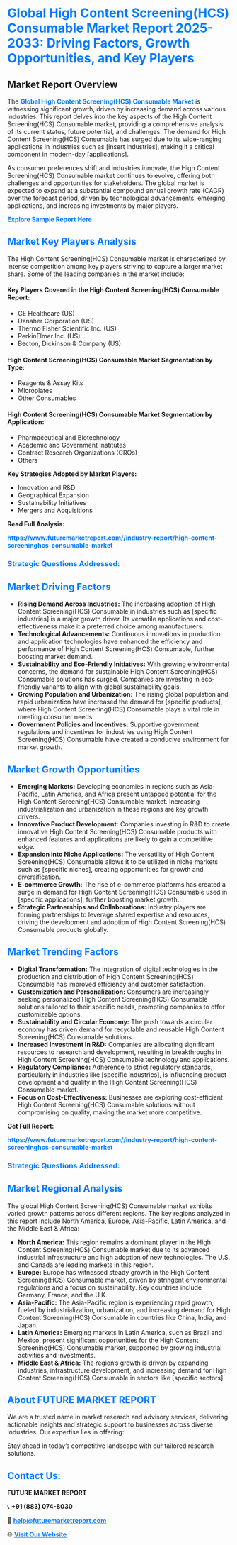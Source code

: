 <h1 style="color: #007BFF;">Global High Content Screening(HCS) Consumable Market Report 2025-2033: Driving Factors, Growth Opportunities, and Key Players</h1>

<section id="overview">
<h2>Market Report Overview</h2>
<p>The <a href="https://www.futuremarketreport.com//industry-report/high-content-screeninghcs-consumable-market" style="color: #007BFF; text-decoration: none;"><strong>Global High Content Screening(HCS) Consumable Market</strong></a> is witnessing significant growth, driven by increasing demand across various industries. This report delves into the key aspects of the High Content Screening(HCS) Consumable market, providing a comprehensive analysis of its current status, future potential, and challenges. The demand for High Content Screening(HCS) Consumable has surged due to its wide-ranging applications in industries such as [insert industries], making it a critical component in modern-day [applications].</p>
<p>As consumer preferences shift and industries innovate, the High Content Screening(HCS) Consumable market continues to evolve, offering both challenges and opportunities for stakeholders. The global market is expected to expand at a substantial compound annual growth rate (CAGR) over the forecast period, driven by technological advancements, emerging applications, and increasing investments by major players.</p>
</section>

<section id="overview">
<p><a href="https://www.futuremarketreport.com//request-sample/reportId=54734" style="color: #007BFF; text-decoration: none;"><strong>Explore Sample Report Here</strong></a></p>
</section>

<section id="key-players">
<h2 style="color: #007BFF;">Market Key Players Analysis</h2>
<p>The High Content Screening(HCS) Consumable market is characterized by intense competition among key players striving to capture a larger market share. Some of the leading companies in the market include:</p>
<h4>Key Players Covered in the High Content Screening(HCS) Consumable Report:</h4>
<ul><li>GE Healthcare (US)</li><li>Danaher Corporation (US)</li><li>Thermo Fisher Scientific Inc. (US)</li><li>PerkinElmer Inc. (US)</li><li>Becton, Dickinson &amp; Company (US)</li></ul>
<h4>High Content Screening(HCS) Consumable Market Segmentation by Type:</h4>
<ul><li>Reagents &amp; Assay Kits</li><li>Microplates</li><li>Other Consumables</li></ul>

<h4>High Content Screening(HCS) Consumable Market Segmentation by Application:</h4>
<ul><li>Pharmaceutical and Biotechnology</li><li>Academic and Government Institutes</li><li>Contract Research Organizations (CROs)</li><li>Others</li></ul>
<p><strong>Key Strategies Adopted by Market Players:</strong></p>
<ul>
<li>Innovation and R&D</li>
<li>Geographical Expansion</li>
<li>Sustainability Initiatives</li>
<li>Mergers and Acquisitions</li>
</ul>
</section>

<section>
<p><strong>Read Full Analysis: </strong></p><a href="https://www.futuremarketreport.com//industry-report/high-content-screeninghcs-consumable-market" style="color: #007BFF; text-decoration: none;"><strong>https://www.futuremarketreport.com//industry-report/high-content-screeninghcs-consumable-market</strong></a>
<h3 style="color: #007BFF;">Strategic Questions Addressed:</h3>
</section>

<section id="driving-factors">
<h2 style="color: #007BFF;">Market Driving Factors</h2>
<ul>
<li><strong>Rising Demand Across Industries:</strong> The increasing adoption of High Content Screening(HCS) Consumable in industries such as [specific industries] is a major growth driver. Its versatile applications and cost-effectiveness make it a preferred choice among manufacturers.</li>
<li><strong>Technological Advancements:</strong> Continuous innovations in production and application technologies have enhanced the efficiency and performance of High Content Screening(HCS) Consumable, further boosting market demand.</li>
<li><strong>Sustainability and Eco-Friendly Initiatives:</strong> With growing environmental concerns, the demand for sustainable High Content Screening(HCS) Consumable solutions has surged. Companies are investing in eco-friendly variants to align with global sustainability goals.</li>
<li><strong>Growing Population and Urbanization:</strong> The rising global population and rapid urbanization have increased the demand for [specific products], where High Content Screening(HCS) Consumable plays a vital role in meeting consumer needs.</li>
<li><strong>Government Policies and Incentives:</strong> Supportive government regulations and incentives for industries using High Content Screening(HCS) Consumable have created a conducive environment for market growth.</li>
</ul>
</section>

<section id="growth-opportunities">
<h2 style="color: #007BFF;">Market Growth Opportunities</h2>
<ul>
<li><strong>Emerging Markets:</strong> Developing economies in regions such as Asia-Pacific, Latin America, and Africa present untapped potential for the High Content Screening(HCS) Consumable market. Increasing industrialization and urbanization in these regions are key growth drivers.</li>
<li><strong>Innovative Product Development:</strong> Companies investing in R&D to create innovative High Content Screening(HCS) Consumable products with enhanced features and applications are likely to gain a competitive edge.</li>
<li><strong>Expansion into Niche Applications:</strong> The versatility of High Content Screening(HCS) Consumable allows it to be utilized in niche markets such as [specific niches], creating opportunities for growth and diversification.</li>
<li><strong>E-commerce Growth:</strong> The rise of e-commerce platforms has created a surge in demand for High Content Screening(HCS) Consumable used in [specific applications], further boosting market growth.</li>
<li><strong>Strategic Partnerships and Collaborations:</strong> Industry players are forming partnerships to leverage shared expertise and resources, driving the development and adoption of High Content Screening(HCS) Consumable products globally.</li>
</ul>
</section>

<section id="trending-factors">
<h2 style="color: #007BFF;">Market Trending Factors</h2>
<ul>
<li><strong>Digital Transformation:</strong> The integration of digital technologies in the production and distribution of High Content Screening(HCS) Consumable has improved efficiency and customer satisfaction.</li>
<li><strong>Customization and Personalization:</strong> Consumers are increasingly seeking personalized High Content Screening(HCS) Consumable solutions tailored to their specific needs, prompting companies to offer customizable options.</li>
<li><strong>Sustainability and Circular Economy:</strong> The push towards a circular economy has driven demand for recyclable and reusable High Content Screening(HCS) Consumable solutions.</li>
<li><strong>Increased Investment in R&D:</strong> Companies are allocating significant resources to research and development, resulting in breakthroughs in High Content Screening(HCS) Consumable technology and applications.</li>
<li><strong>Regulatory Compliance:</strong> Adherence to strict regulatory standards, particularly in industries like [specific industries], is influencing product development and quality in the High Content Screening(HCS) Consumable market.</li>
<li><strong>Focus on Cost-Effectiveness:</strong> Businesses are exploring cost-efficient High Content Screening(HCS) Consumable solutions without compromising on quality, making the market more competitive.</li>
</ul>
</section>

<section>
<p><strong>Get Full Report: </strong></p><a href="https://www.futuremarketreport.com//industry-report/high-content-screeninghcs-consumable-market" style="color: #007BFF; text-decoration: none;"><strong>https://www.futuremarketreport.com//industry-report/high-content-screeninghcs-consumable-market</strong></a>
<h3 style="color: #007BFF;">Strategic Questions Addressed:</h3>
</section>


<section id="regional-analysis">
<h2 style="color: #007BFF;">Market Regional Analysis</h2>
<p>The global High Content Screening(HCS) Consumable market exhibits varied growth patterns across different regions. The key regions analyzed in this report include North America, Europe, Asia-Pacific, Latin America, and the Middle East & Africa:</p>
<ul>
<li><strong>North America:</strong> This region remains a dominant player in the High Content Screening(HCS) Consumable market due to its advanced industrial infrastructure and high adoption of new technologies. The U.S. and Canada are leading markets in this region.</li>
<li><strong>Europe:</strong> Europe has witnessed steady growth in the High Content Screening(HCS) Consumable market, driven by stringent environmental regulations and a focus on sustainability. Key countries include Germany, France, and the U.K.</li>
<li><strong>Asia-Pacific:</strong> The Asia-Pacific region is experiencing rapid growth, fueled by industrialization, urbanization, and increasing demand for High Content Screening(HCS) Consumable in countries like China, India, and Japan.</li>
<li><strong>Latin America:</strong> Emerging markets in Latin America, such as Brazil and Mexico, present significant opportunities for the High Content Screening(HCS) Consumable market, supported by growing industrial activities and investments.</li>
<li><strong>Middle East & Africa:</strong> The region’s growth is driven by expanding industries, infrastructure development, and increasing demand for High Content Screening(HCS) Consumable in sectors like [specific sectors].</li>
</ul>
</section>

<footer>
<h2 style="color: #007BFF;">About FUTURE MARKET REPORT</h2>
<p>We are a trusted name in market research and advisory services, delivering actionable insights and strategic support to businesses across diverse industries. Our expertise lies in offering:</p>

<p>Stay ahead in today’s competitive landscape with our tailored research solutions.</p>

<h2 style="color: #007BFF;">Contact Us:</h2>
<p><strong>FUTURE MARKET REPORT</strong></p>
<p>📞 <strong>+91 (883) 074-8030</strong></p>
<p>📧 <strong><a href="mailto:help@futuremarketreport.com" style="color: #007BFF;">help@futuremarketreport.com</a></strong></p>
<p>🌐 <strong><a href="https://www.futuremarketreport.com/" style="color: #007BFF;">Visit Our Website</a></strong></p>
</footer>